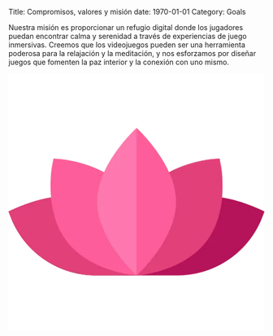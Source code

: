 Title: Compromisos, valores y misión
date: 1970-01-01
Category: Goals

Nuestra misión es proporcionar un refugio digital donde los jugadores puedan encontrar calma y serenidad a través de experiencias de juego inmersivas. Creemos que los videojuegos pueden ser una herramienta poderosa para la relajación y la meditación, y nos esforzamos por diseñar juegos que fomenten la paz interior y la conexión con uno mismo.

<div class="text-center"><img src="./images/lotus.webp" alt="loto"></div>
